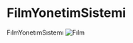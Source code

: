 # FilmYonetimSistemi
FılmYonetımSıstemı
![Fılm](https://user-images.githubusercontent.com/102563835/170875339-a94e3b15-78cd-4319-906d-7e93701a2977.png)
